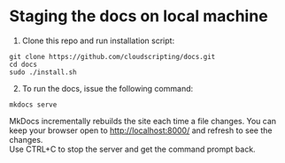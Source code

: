 # Staging the docs on local machine

1. Clone this repo and run installation script:
```
git clone https://github.com/cloudscripting/docs.git
cd docs
sudo ./install.sh
```

2. To run the docs, issue the following command:
```
mkdocs serve 
```
MkDocs incrementally rebuilds the site each time a file changes.
You can keep your browser open to [http://localhost:8000/](http://localhost:8000/) and refresh to see the changes.  
Use CTRL+C to stop the server and get the command prompt back.

